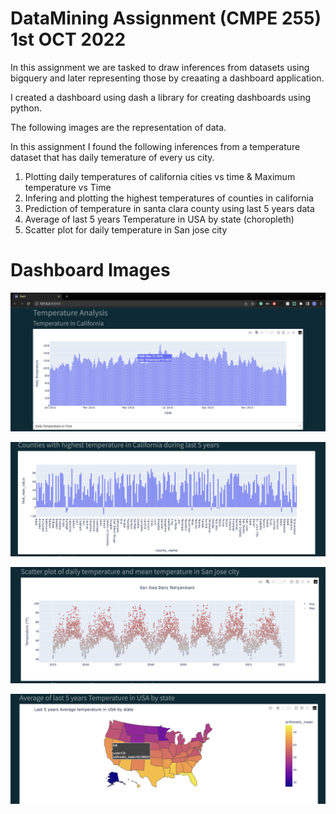 # DataMining Assignment (CMPE 255) 1st OCT 2022

In this assignment we are tasked to draw inferences from datasets using bigquery and later representing those by creaating a dashboard application.

I created a dashboard using dash a library for creating dashboards using python.

The following images are the representation of data.

In this assignment I found the following inferences from a temperature dataset that has daily temerature of every us city.

1. Plotting daily temperatures of california cities vs time & Maximum temperature vs Time
2. Infering and plotting the highest temperatures of counties in california
3. Prediction of temperature in santa clara county using last 5 years data
4. Average of last 5 years Temperature in USA by state (choropleth)
5. Scatter plot for daily temperature in San jose city


# Dashboard Images

![Average temperature in California since 5 years](https://github.com/ChiruhasBobbadi/projectImages/blob/master/Data%20Mining%20Assignment/1a.png)

![Counties and their highest temperatures in california since last 5 years](https://github.com/ChiruhasBobbadi/projectImages/blob/master/Data%20Mining%20Assignment/2.png)

![Scatter plot of maximum and average temperature in San Jose city](https://github.com/ChiruhasBobbadi/projectImages/blob/master/Data%20Mining%20Assignment/3.png)

![Average Temperatures of states in USA ](https://github.com/ChiruhasBobbadi/projectImages/blob/master/Data%20Mining%20Assignment/4.png)
